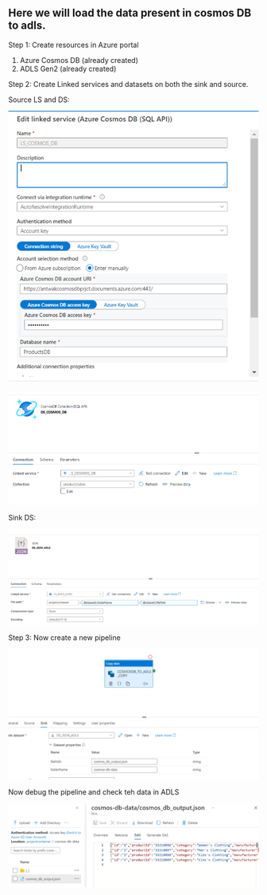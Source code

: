 ## Here we will load the data present in cosmos DB to adls.


Step 1: Create resources in Azure portal
  1. Azure Cosmos DB (already created)
  2. ADLS Gen2 (already created)

Step 2: Create Linked services and datasets on both the sink and source. 

Source LS and DS:

![image](/images/ls-cosmosDB.png)

![image](/images/ds-cosmosDB.png)

Sink DS:

![image](/images/ds-rest-sink.png)

Step 3: Now create a new pipeline

![image](/images/cosmosdb-pipeline.png)

Now debug the pipeline and check teh data in ADLS

![image](/images/cosmosdb-output.png)

